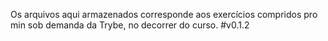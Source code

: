Os arquivos aqui armazenados corresponde aos exercícios compridos pro min sob demanda da Trybe, no decorrer do curso.
                                                    #v0.1.2
                                                    